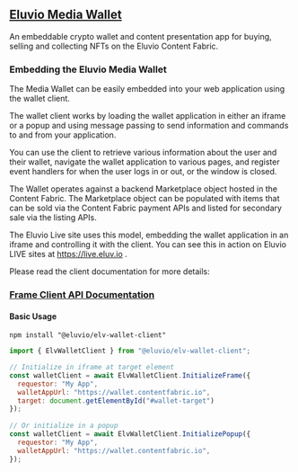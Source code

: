 ## [Eluvio Media Wallet](https://wallet.contentfabric.io/#/)

An embeddable crypto wallet and content presentation app for buying, selling and collecting NFTs on the Eluvio Content Fabric.


### Embedding the Eluvio Media Wallet

The Media Wallet can be easily embedded into your web application using the wallet client.

The wallet client works by loading the wallet application in either an iframe or a popup and using message passing to send information and commands to and from your application.

You can use the client to retrieve various information about the user and their wallet, navigate the wallet application to various pages, and register event handlers for when the user logs in or out, or the window is closed.

The Wallet operates against a backend Marketplace object hosted in the Content Fabric.  The Marketplace object can be populated with items that can be sold via the Content Fabric payment APIs and listed for secondary sale via the listing APIs. 

The Eluvio Live site uses this model, embedding the wallet application in an iframe and controlling it with the client. You can see this in action on Eluvio LIVE sites at https://live.eluv.io .

Please read the client documentation for more details:
### [Frame Client API Documentation](https://eluv-io.github.io/elv-media-wallet/ElvWalletFrameClient.html)

#### Basic Usage

```
npm install "@eluvio/elv-wallet-client"
```

```javascript
import { ElvWalletClient } from "@eluvio/elv-wallet-client";

// Initialize in iframe at target element
const walletClient = await ElvWalletClient.InitializeFrame({
  requestor: "My App",
  walletAppUrl: "https://wallet.contentfabric.io",
  target: document.getElementById("#wallet-target")
});
    
// Or initialize in a popup
const walletClient = await ElvWalletClient.InitializePopup({
  requestor: "My App",
  walletAppUrl: "https://wallet.contentfabric.io",
});
```



